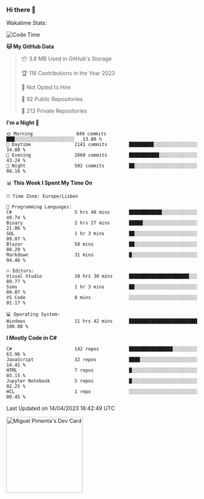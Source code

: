 ### Hi there 👋

<!--
**miguelpimenta/miguelpimenta** is a ✨ _special_ ✨ repository because its `README.md` (this file) appears on your GitHub profile.

Here are some ideas to get you started:

- 🔭 I’m currently working on ...
- 🌱 I’m currently learning ...
- 👯 I’m looking to collaborate on ...
- 🤔 I’m looking for help with ...
- 💬 Ask me about ...
- 📫 How to reach me: ...
- 😄 Pronouns: ...
- ⚡ Fun fact: ...
-->

Wakatime Stats:
<!--START_SECTION:waka-->
![Code Time](http://img.shields.io/badge/Code%20Time-3%2C844%20hrs%2026%20mins-blue)

**🐱 My GitHub Data** 

> 📦 3.8 MB Used in GitHub's Storage 
 > 
> 🏆 116 Contributions in the Year 2023
 > 
> 🚫 Not Opted to Hire
 > 
> 📜 92 Public Repositories 
 > 
> 🔑 213 Private Repositories 
 > 
**I'm a Night 🦉** 

```text
🌞 Morning                849 commits         ███░░░░░░░░░░░░░░░░░░░░░░   13.80 % 
🌆 Daytime                2141 commits        █████████░░░░░░░░░░░░░░░░   34.80 % 
🌃 Evening                2660 commits        ███████████░░░░░░░░░░░░░░   43.24 % 
🌙 Night                  502 commits         ██░░░░░░░░░░░░░░░░░░░░░░░   08.16 % 
```


📊 **This Week I Spent My Time On** 

```text
🕑︎ Time Zone: Europe/Lisbon

💬 Programming Languages: 
C#                       5 hrs 49 mins       ████████████░░░░░░░░░░░░░   49.74 % 
Binary                   2 hrs 27 mins       █████░░░░░░░░░░░░░░░░░░░░   21.06 % 
SQL                      1 hr 3 mins         ██░░░░░░░░░░░░░░░░░░░░░░░   09.07 % 
Blazor                   58 mins             ██░░░░░░░░░░░░░░░░░░░░░░░   08.29 % 
Markdown                 31 mins             █░░░░░░░░░░░░░░░░░░░░░░░░   04.46 % 

🔥 Editors: 
Visual Studio            10 hrs 30 mins      ██████████████████████░░░   89.77 % 
Ssms                     1 hr 3 mins         ██░░░░░░░░░░░░░░░░░░░░░░░   09.07 % 
VS Code                  8 mins              ░░░░░░░░░░░░░░░░░░░░░░░░░   01.17 % 

💻 Operating System: 
Windows                  11 hrs 42 mins      █████████████████████████   100.00 % 
```

**I Mostly Code in C#** 

```text
C#                       142 repos           ████████████████░░░░░░░░░   63.96 % 
JavaScript               32 repos            ████░░░░░░░░░░░░░░░░░░░░░   14.41 % 
HTML                     7 repos             █░░░░░░░░░░░░░░░░░░░░░░░░   03.15 % 
Jupyter Notebook         5 repos             █░░░░░░░░░░░░░░░░░░░░░░░░   02.25 % 
HCL                      1 repo              ░░░░░░░░░░░░░░░░░░░░░░░░░   00.45 % 
```




 Last Updated on 14/04/2023 18:42:49 UTC
<!--END_SECTION:waka-->

<a href="https://app.daily.dev/MiguelPimenta"><img src="https://api.daily.dev/devcards/05b7ad917b6047f3b1368fb0fe084ad8.png?r=sx6" width="200" alt="Miguel Pimenta's Dev Card"/></a>
